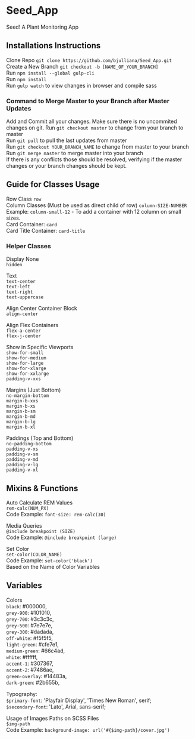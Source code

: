# Seed_App
Seed! A Plant Monitoring App

## Installations Instructions
Clone Repo `git clone https://github.com/bjulliana/Seed_App.git`   
Create a New Branch `git checkout -b [NAME_OF_YOUR_BRANCH]`  
Run `npm install --global gulp-cli`    
Run `npm install`    
Run `gulp watch` to view changes in browser and compile sass  

### Command to Merge Master to your Branch after Master Updates   
Add and Commit all your changes. Make sure there is no uncommited changes on git.
Run `git checkout master` to change from your branch to master     
Run `git pull` to pull the last updates from master     
Run `git checkout YOUR_BRANCH_NAME` to change from master to your branch  
Run `git merge master` to merge master into your branch  
If there is any conflicts those should be resolved, verifying if the master changes or your branch changes should be kept.


## Guide for Classes Usage  
Row Class `row`    
Column Classes (Must be used as direct child of row) `column-SIZE-NUMBER`  
  Example: `column-small-12` - To add a container with 12 column on small sizes.  
Card Container: `card`  
Card Title Container: `card-title`  

### Helper Classes
Display None  
`hidden`  

Text  
`text-center`  
`text-left`  
`text-right`  
`text-uppercase`  

Align Center Container Block  
`align-center`  

Align Flex Containers  
`flex-a-center`  
`flex-j-center`  

Show in Specific Viewports  
`show-for-small`  
`show-for-medium`  
`show-for-large`  
`show-for-xlarge`  
`show-for-xxlarge`  
`padding-v-xxs`  

Margins (Just Bottom)  
`no-margin-bottom`  
`margin-b-xxs`  
`margin-b-xs`  
`margin-b-sm`  
`margin-b-md`  
`margin-b-lg`  
`margin-b-xl`  

Paddings (Top and Bottom)  
`no-padding-bottom`  
`padding-v-xs`  
`padding-v-sm`  
`padding-v-md`  
`padding-v-lg`  
`padding-v-xl`  

## Mixins & Functions
Auto Calculate REM Values  
`rem-calc(NUM_PX)`  
  Code Example: `font-size: rem-calc(30)`  
 
Media Queries  
`@include breakpoint (SIZE)`  
  Code Example: `@include breakpoint (large)`  

Set Color  
`set-color(COLOR_NAME)`  
  Code Example: `set-color('black')`  
  Based on the Name of Color Variables  
  
## Variables  
Colors  
    `black`: #000000,  
    `grey-900`: #101010,  
    `grey-700`: #3c3c3c,  
    `grey-500`: #7e7e7e,  
    `grey-300`: #dadada,  
    `off-white`: #f5f5f5,  
    `light-green`: #cfe7e1,  
    `medium-green`: #66c4ad,  
    `white`: #ffffff,  
    `accent-1`: #307367,  
    `accent-2`: #7486ae,  
    `green-overlay`: #14483a,   
    `dark-green`: #2b655b,  

Typography:  
    `$primary-font`: 'Playfair Display', 'Times New Roman', serif;  
    `$secondary-font`: 'Lato', Arial, sans-serif;  

Usage of Images Paths on SCSS Files  
  `$img-path`  
  Code Example: `background-image: url('#{$img-path}/cover.jpg')`  
  
